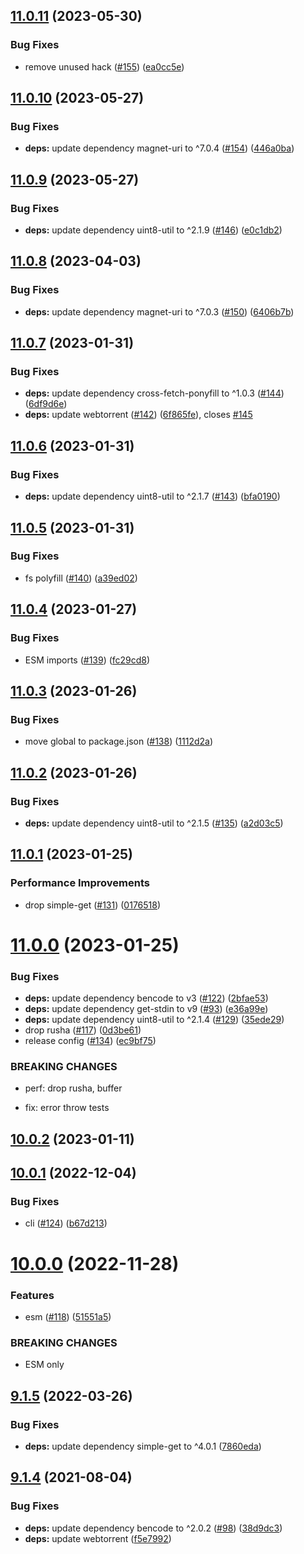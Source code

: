 ## [11.0.11](https://github.com/webtorrent/parse-torrent/compare/v11.0.10...v11.0.11) (2023-05-30)


### Bug Fixes

* remove unused hack ([#155](https://github.com/webtorrent/parse-torrent/issues/155)) ([ea0cc5e](https://github.com/webtorrent/parse-torrent/commit/ea0cc5eb589375d97698426b11963acacc5345b8))

## [11.0.10](https://github.com/webtorrent/parse-torrent/compare/v11.0.9...v11.0.10) (2023-05-27)


### Bug Fixes

* **deps:** update dependency magnet-uri to ^7.0.4 ([#154](https://github.com/webtorrent/parse-torrent/issues/154)) ([446a0ba](https://github.com/webtorrent/parse-torrent/commit/446a0ba598b20bef7d7fa4e4d475754144801f54))

## [11.0.9](https://github.com/webtorrent/parse-torrent/compare/v11.0.8...v11.0.9) (2023-05-27)


### Bug Fixes

* **deps:** update dependency uint8-util to ^2.1.9 ([#146](https://github.com/webtorrent/parse-torrent/issues/146)) ([e0c1db2](https://github.com/webtorrent/parse-torrent/commit/e0c1db2f089e1bb02ee8d89fc8348fc5582506a7))

## [11.0.8](https://github.com/webtorrent/parse-torrent/compare/v11.0.7...v11.0.8) (2023-04-03)


### Bug Fixes

* **deps:** update dependency magnet-uri to ^7.0.3 ([#150](https://github.com/webtorrent/parse-torrent/issues/150)) ([6406b7b](https://github.com/webtorrent/parse-torrent/commit/6406b7ba31631718aad0aa5a918045804ddf4cf7))

## [11.0.7](https://github.com/webtorrent/parse-torrent/compare/v11.0.6...v11.0.7) (2023-01-31)


### Bug Fixes

* **deps:** update dependency cross-fetch-ponyfill to ^1.0.3 ([#144](https://github.com/webtorrent/parse-torrent/issues/144)) ([6df9d6e](https://github.com/webtorrent/parse-torrent/commit/6df9d6ec56fc3e82c87aa3690ee5fccc8d79c3d8))
* **deps:** update webtorrent ([#142](https://github.com/webtorrent/parse-torrent/issues/142)) ([6f865fe](https://github.com/webtorrent/parse-torrent/commit/6f865fe41386c9870fdaad57880d4bb82b4bc779)), closes [#145](https://github.com/webtorrent/parse-torrent/issues/145)

## [11.0.6](https://github.com/webtorrent/parse-torrent/compare/v11.0.5...v11.0.6) (2023-01-31)


### Bug Fixes

* **deps:** update dependency uint8-util to ^2.1.7 ([#143](https://github.com/webtorrent/parse-torrent/issues/143)) ([bfa0190](https://github.com/webtorrent/parse-torrent/commit/bfa019012a5c294de2760564f10e4407eebf5bcc))

## [11.0.5](https://github.com/webtorrent/parse-torrent/compare/v11.0.4...v11.0.5) (2023-01-31)


### Bug Fixes

* fs polyfill ([#140](https://github.com/webtorrent/parse-torrent/issues/140)) ([a39ed02](https://github.com/webtorrent/parse-torrent/commit/a39ed029c087a40be44c0de2b92e8dcca07cadf7))

## [11.0.4](https://github.com/webtorrent/parse-torrent/compare/v11.0.3...v11.0.4) (2023-01-27)


### Bug Fixes

* ESM imports ([#139](https://github.com/webtorrent/parse-torrent/issues/139)) ([fc29cd8](https://github.com/webtorrent/parse-torrent/commit/fc29cd8099f051753c503d90e3abc7ceed91150a))

## [11.0.3](https://github.com/webtorrent/parse-torrent/compare/v11.0.2...v11.0.3) (2023-01-26)


### Bug Fixes

* move global to package.json ([#138](https://github.com/webtorrent/parse-torrent/issues/138)) ([1112d2a](https://github.com/webtorrent/parse-torrent/commit/1112d2a8423972f727dac91e0dfe7806c8ac8a1c))

## [11.0.2](https://github.com/webtorrent/parse-torrent/compare/v11.0.1...v11.0.2) (2023-01-26)


### Bug Fixes

* **deps:** update dependency uint8-util to ^2.1.5 ([#135](https://github.com/webtorrent/parse-torrent/issues/135)) ([a2d03c5](https://github.com/webtorrent/parse-torrent/commit/a2d03c553e1ff332574a8b938988b597fab32ad9))

## [11.0.1](https://github.com/webtorrent/parse-torrent/compare/v11.0.0...v11.0.1) (2023-01-25)


### Performance Improvements

* drop simple-get ([#131](https://github.com/webtorrent/parse-torrent/issues/131)) ([0176518](https://github.com/webtorrent/parse-torrent/commit/01765183c3a032d503c5258467f0ff09587df9fc))

# [11.0.0](https://github.com/webtorrent/parse-torrent/compare/v10.0.2...v11.0.0) (2023-01-25)


### Bug Fixes

* **deps:** update dependency bencode to v3 ([#122](https://github.com/webtorrent/parse-torrent/issues/122)) ([2bfae53](https://github.com/webtorrent/parse-torrent/commit/2bfae532e57f83c3babd80d0564f48af8d28292f))
* **deps:** update dependency get-stdin to v9 ([#93](https://github.com/webtorrent/parse-torrent/issues/93)) ([e36a99e](https://github.com/webtorrent/parse-torrent/commit/e36a99e3d4176a37956f41c873c701f4fd0cc570))
* **deps:** update dependency uint8-util to ^2.1.4 ([#129](https://github.com/webtorrent/parse-torrent/issues/129)) ([35ede29](https://github.com/webtorrent/parse-torrent/commit/35ede29dc83651fd59d8d752106938d19874e295))
* drop rusha ([#117](https://github.com/webtorrent/parse-torrent/issues/117)) ([0d3be61](https://github.com/webtorrent/parse-torrent/commit/0d3be61f453d79ab5ba7751bd30e460ccea2f69b))
* release config ([#134](https://github.com/webtorrent/parse-torrent/issues/134)) ([ec9bf75](https://github.com/webtorrent/parse-torrent/commit/ec9bf750b4a44bd20d5fcb1fec3218c54fa57f7c))


### BREAKING CHANGES

* perf: drop rusha, buffer

* fix: error throw tests

## [10.0.2](https://github.com/webtorrent/parse-torrent/compare/v10.0.1...v10.0.2) (2023-01-11)

## [10.0.1](https://github.com/webtorrent/parse-torrent/compare/v10.0.0...v10.0.1) (2022-12-04)


### Bug Fixes

* cli ([#124](https://github.com/webtorrent/parse-torrent/issues/124)) ([b67d213](https://github.com/webtorrent/parse-torrent/commit/b67d213a66fbd526bc961488af8b2bf65d08a108))

# [10.0.0](https://github.com/webtorrent/parse-torrent/compare/v9.1.5...v10.0.0) (2022-11-28)


### Features

* esm ([#118](https://github.com/webtorrent/parse-torrent/issues/118)) ([51551a5](https://github.com/webtorrent/parse-torrent/commit/51551a5d7d464df7d8c81cc70c97648d5d2ddefb))


### BREAKING CHANGES

* ESM only

## [9.1.5](https://github.com/webtorrent/parse-torrent/compare/v9.1.4...v9.1.5) (2022-03-26)


### Bug Fixes

* **deps:** update dependency simple-get to ^4.0.1 ([7860eda](https://github.com/webtorrent/parse-torrent/commit/7860edad8bb5dd9ba2cc7135452aea173f70ccc1))

## [9.1.4](https://github.com/webtorrent/parse-torrent/compare/v9.1.3...v9.1.4) (2021-08-04)


### Bug Fixes

* **deps:** update dependency bencode to ^2.0.2 ([#98](https://github.com/webtorrent/parse-torrent/issues/98)) ([38d9dc3](https://github.com/webtorrent/parse-torrent/commit/38d9dc33b74f9f320e01ea52cb4a2796625617cc))
* **deps:** update webtorrent ([f5e7992](https://github.com/webtorrent/parse-torrent/commit/f5e79929eb0b5f397fe4a4e5e3ee5b54285211fb))
